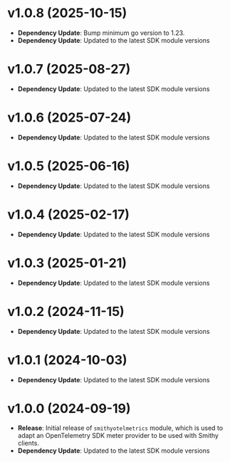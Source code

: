 # v1.0.8 (2025-10-15)

* **Dependency Update**: Bump minimum go version to 1.23.
* **Dependency Update**: Updated to the latest SDK module versions

# v1.0.7 (2025-08-27)

* **Dependency Update**: Updated to the latest SDK module versions

# v1.0.6 (2025-07-24)

* **Dependency Update**: Updated to the latest SDK module versions

# v1.0.5 (2025-06-16)

* **Dependency Update**: Updated to the latest SDK module versions

# v1.0.4 (2025-02-17)

* **Dependency Update**: Updated to the latest SDK module versions

# v1.0.3 (2025-01-21)

* **Dependency Update**: Updated to the latest SDK module versions

# v1.0.2 (2024-11-15)

* **Dependency Update**: Updated to the latest SDK module versions

# v1.0.1 (2024-10-03)

* **Dependency Update**: Updated to the latest SDK module versions

# v1.0.0 (2024-09-19)

* **Release**: Initial release of `smithyotelmetrics` module, which is used to adapt an OpenTelemetry SDK meter provider to be used with Smithy clients.
* **Dependency Update**: Updated to the latest SDK module versions

